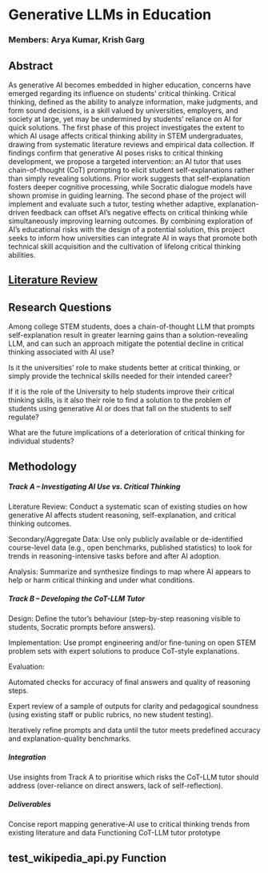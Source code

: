 # Generative LLMs in Education

### Members: Arya Kumar, Krish Garg

## Abstract

As generative AI becomes embedded in higher education, concerns have emerged regarding its influence on students’ critical thinking. Critical thinking, defined as the ability to analyze information, make judgments, and form sound decisions, is a skill valued by universities, employers, and society at large, yet may be undermined by students’ reliance on AI for quick solutions. The first phase of this project investigates the extent to which AI usage affects critical thinking ability in STEM undergraduates, drawing from systematic literature reviews and empirical data collection. If findings confirm that generative AI poses risks to critical thinking development, we propose a targeted intervention: an AI tutor that uses chain-of-thought (CoT) prompting to elicit student self-explanations rather than simply revealing solutions. Prior work suggests that self-explanation fosters deeper cognitive processing, while Socratic dialogue models have shown promise in guiding learning. The second phase of the project will implement and evaluate such a tutor, testing whether adaptive, explanation-driven feedback can offset AI’s negative effects on critical thinking while simultaneously improving learning outcomes. By combining exploration of AI’s educational risks with the design of a potential solution, this project seeks to inform how universities can integrate AI in ways that promote both technical skill acquisition and the cultivation of lifelong critical thinking abilities.

## [Literature Review](https://github.com/arya-kumar1/Generative-LLMs-in-Education/blob/d2a163c46c2a645ca2f7730caebeec6aa2937281/literature-review.md)



## Research Questions

Among college STEM students, does a chain-of-thought LLM that prompts self-explanation result in greater learning gains than a solution-revealing LLM, and can such an approach mitigate the potential decline in critical thinking associated with AI use?

Is it the universities' role to make students better at critical thinking, or simply provide the technical skills needed for their intended career?

If it is the role of the University to help students improve their critical thinking skills, is it also their role to find a solution to the problem of students using generative AI or does that fall on the students to self regulate?

What are the future implications of a deterioration of critical thinking for individual students?

## Methodology

##### Track A – Investigating AI Use vs. Critical Thinking

Literature Review: Conduct a systematic scan of existing studies on how generative AI affects student reasoning, self-explanation, and critical thinking outcomes.

Secondary/Aggregate Data: Use only publicly available or de-identified course-level data (e.g., open benchmarks, published statistics) to look for trends in reasoning-intensive tasks before and after AI adoption.

Analysis: Summarize and synthesize findings to map where AI appears to help or harm critical thinking and under what conditions.

##### Track B – Developing the CoT-LLM Tutor

Design: Define the tutor’s behaviour (step-by-step reasoning visible to students, Socratic prompts before answers).

Implementation: Use prompt engineering and/or fine-tuning on open STEM problem sets with expert solutions to produce CoT-style explanations.

Evaluation:

Automated checks for accuracy of final answers and quality of reasoning steps.

Expert review of a sample of outputs for clarity and pedagogical soundness (using existing staff or public rubrics, no new student testing).

Iteratively refine prompts and data until the tutor meets predefined accuracy and explanation-quality benchmarks.

##### Integration

Use insights from Track A to prioritise which risks the CoT-LLM tutor should address (over-reliance on direct answers, lack of self-reflection).

##### Deliverables

Concise report mapping generative-AI use to critical thinking trends from existing literature and data
Functioning CoT-LLM tutor prototype

## test_wikipedia_api.py Function


